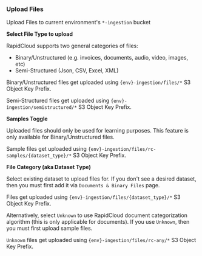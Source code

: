 ### Upload Files

Upload Files to current environment's `*-ingestion` bucket

**Select File Type to upload**

RapidCloud supports two general categories of files:
- Binary/Unstructured (e.g. invoices, documents, audio, video, images, etc)
- Semi-Structured (Json, CSV, Excel, XML)

Binary/Unstructured files get uploaded using `{env}-ingestion/files/*` S3 Object Key Prefix.

Semi-Structured files get uploaded using `{env}-ingestion/semistructured/*`  S3 Object Key Prefix.

**Samples Toggle**

Uploaded files should only be used for learning purposes. This feature is only available for Binary/Unstructured files.

Sample files get uploaded using `{env}-ingestion/files/rc-samples/{dataset_type}/*` S3 Object Key Prefix.

**File Category (aka Dataset Type)**

Select existing dataset to upload files for. If you don't see a desired dataset, then you must first add it via `Documents & Binary Files` page. 

Files get uploaded using `{env}-ingestion/files/{dataset_type}/*` S3 Object Key Prefix.

Alternatively, select `Unknown` to use RapidCloud document categorization algorithm (this is only applicable for documents). If you use `Unknown`, then you must first upload sample files.

`Unknown` files get uploaded using `{env}-ingestion/files/rc-any/*` S3 Object Key Prefix.
